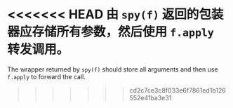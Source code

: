 <<<<<<< HEAD
由 `spy(f)` 返回的包装器应存储所有参数，然后使用 `f.apply` 转发调用。
=======
The wrapper returned by `spy(f)` should store all arguments and then use `f.apply` to forward the call.
>>>>>>> cd2c7ce3c8f033e6f7861ed1b126552e41ba3e31
